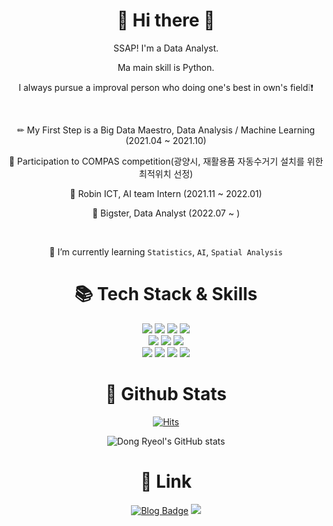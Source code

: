 <div align="center">

# 👋 **Hi there** 👋
  SSAP! I'm a Data Analyst.
  
  Ma main skill is Python.
  
  I always pursue a improval person who doing one's best in own's field❕❗
  
  <br>
  
  
  ✏ My First Step is a Big Data Maestro, Data Analysis / Machine Learning (2021.04 ~ 2021.10)
  
  🧩 Participation to COMPAS competition(광양시, 재활용품 자동수거기 설치를 위한 최적위치 선정)
  
  💊 Robin ICT, AI team Intern (2021.11 ~ 2022.01)
  
  🐨 Bigster, Data Analyst (2022.07 ~ )
  
  <br>
  
  🌱 I’m currently learning `Statistics`, `AI`, `Spatial Analysis`
  

  
  
<!--
- 🔭 I’m currently working on ...
- 
- 👯 I’m looking to collaborate on ...
- 🤔 I’m looking for help with ...
- 💬 Ask me about ...
- 📫 How to reach me: ...
- 😄 Pronouns: ...
- ⚡ Fun fact: ...
-->

  
  # 📚 Tech Stack & Skills #
  
  <img src="https://img.shields.io/badge/Python-3776AB?style=for-the-badge&logo=Python&logoColor=white">
  <img src="https://img.shields.io/badge/R-276DC3?style=for-the-badge&logo=R&logoColor=white">
  <img src="https://img.shields.io/badge/mysql-4479A1?style=for-the-badge&logo=mysql&logoColor=white">
  <img src="https://img.shields.io/badge/Qgis-589632?style=for-the-badge&logo=Qgis&logoColor=white">
  
  <br>
  <img src="https://img.shields.io/badge/TensorFlow-FF6F00?style=for-the-badge&logo=TensorFlow&logoColor=white">
  <img src="https://img.shields.io/badge/Keras-D00000?style=for-the-badge&logo=Keras&logoColor=white">
  <img src="https://img.shields.io/badge/PyTorch-EE4C2C?style=for-the-badge&logo=PyTorch&logoColor=white">
  <br>
  <img src="https://img.shields.io/badge/Stack Overflow-F58025?style=for-the-badge&logo=Stack Overflow&logoColor=white">
  <img src="https://img.shields.io/badge/Git-F05032?style=for-the-badge&logo=Git&logoColor=white">
  <img src="https://img.shields.io/badge/GitHub-181717?style=for-the-badge&logo=GitHub&logoColor=white">
  <img src="https://img.shields.io/badge/Sourcetree-0052CC?style=for-the-badge&logo=Sourcetree&logoColor=white">
  
  
  # 💨 Github Stats
  [![Hits](https://hits.seeyoufarm.com/api/count/incr/badge.svg?url=https%3A%2F%2Fgithub.com%2FDONGRYEOLLEE1&count_bg=%2379C83D&title_bg=%23555555&icon=&icon_color=%23C42020&title=hits&edge_flat=false)](https://hits.seeyoufarm.com)
  
  
  ![Dong Ryeol's GitHub stats](https://github-readme-stats.vercel.app/api?username=DONGRYEOLLEE1&show_icons=true&theme=cobalt) 

  # 🔗 Link  
  [![Blog Badge](https://img.shields.io/badge/Tech%20Blog-555263?style=flat&logoColor=white)]("https://dongryeollee1.github.io/")
  <a href="mailto:cmeig21@gmail.com" target="_blank"><img src="https://img.shields.io/badge/Gmail-EA4335?style=flat-square&logo=Gmail&logoColor=white"/></a>
  
  
</div>
